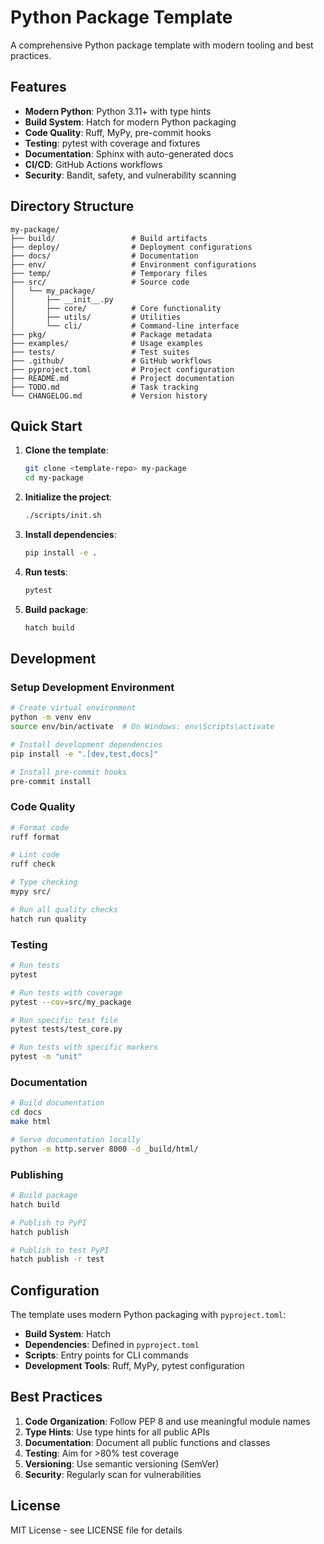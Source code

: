 # Python Package Template

A comprehensive Python package template with modern tooling and best practices.

## Features

- **Modern Python**: Python 3.11+ with type hints
- **Build System**: Hatch for modern Python packaging
- **Code Quality**: Ruff, MyPy, pre-commit hooks
- **Testing**: pytest with coverage and fixtures
- **Documentation**: Sphinx with auto-generated docs
- **CI/CD**: GitHub Actions workflows
- **Security**: Bandit, safety, and vulnerability scanning

## Directory Structure

```
my-package/
├── build/                 # Build artifacts
├── deploy/                # Deployment configurations
├── docs/                  # Documentation
├── env/                   # Environment configurations
├── temp/                  # Temporary files
├── src/                   # Source code
│   └── my_package/
│       ├── __init__.py
│       ├── core/          # Core functionality
│       ├── utils/         # Utilities
│       └── cli/           # Command-line interface
├── pkg/                   # Package metadata
├── examples/              # Usage examples
├── tests/                 # Test suites
├── .github/               # GitHub workflows
├── pyproject.toml         # Project configuration
├── README.md              # Project documentation
├── TODO.md                # Task tracking
└── CHANGELOG.md           # Version history
```

## Quick Start

1. **Clone the template**:
   ```bash
   git clone <template-repo> my-package
   cd my-package
   ```

2. **Initialize the project**:
   ```bash
   ./scripts/init.sh
   ```

3. **Install dependencies**:
   ```bash
   pip install -e .
   ```

4. **Run tests**:
   ```bash
   pytest
   ```

5. **Build package**:
   ```bash
   hatch build
   ```

## Development

### Setup Development Environment

```bash
# Create virtual environment
python -m venv env
source env/bin/activate  # On Windows: env\Scripts\activate

# Install development dependencies
pip install -e ".[dev,test,docs]"

# Install pre-commit hooks
pre-commit install
```

### Code Quality

```bash
# Format code
ruff format

# Lint code
ruff check

# Type checking
mypy src/

# Run all quality checks
hatch run quality
```

### Testing

```bash
# Run tests
pytest

# Run tests with coverage
pytest --cov=src/my_package

# Run specific test file
pytest tests/test_core.py

# Run tests with specific markers
pytest -m "unit"
```

### Documentation

```bash
# Build documentation
cd docs
make html

# Serve documentation locally
python -m http.server 8000 -d _build/html/
```

### Publishing

```bash
# Build package
hatch build

# Publish to PyPI
hatch publish

# Publish to test PyPI
hatch publish -r test
```

## Configuration

The template uses modern Python packaging with `pyproject.toml`:

- **Build System**: Hatch
- **Dependencies**: Defined in `pyproject.toml`
- **Scripts**: Entry points for CLI commands
- **Development Tools**: Ruff, MyPy, pytest configuration

## Best Practices

1. **Code Organization**: Follow PEP 8 and use meaningful module names
2. **Type Hints**: Use type hints for all public APIs
3. **Documentation**: Document all public functions and classes
4. **Testing**: Aim for >80% test coverage
5. **Versioning**: Use semantic versioning (SemVer)
6. **Security**: Regularly scan for vulnerabilities

## License

MIT License - see LICENSE file for details